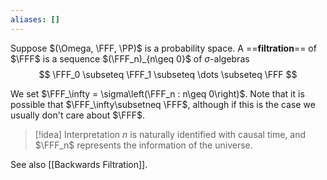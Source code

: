 ```yaml
---
aliases: []
---
```

Suppose $(\Omega, \FFF, \PP)$ is a probability space. A ==**filtration**== of $\FFF$ is a sequence $(\FFF_n)_{n\geq 0}$ of $\sigma$-algebras
$$
	\FFF_0 \subseteq \FFF_1 \subseteq \dots \subseteq \FFF
$$

We set $\FFF_\infty = \sigma\left(\FFF_n : n\geq 0\right)$. Note that it is possible that $\FFF_\infty\subsetneq \FFF$, although if this is the case we usually don't care about $\FFF$.

> [!idea] Interpretation
> $n$ is naturally identified with causal time, and $\FFF_n$ represents the information of the universe.

See also [[Backwards Filtration]].